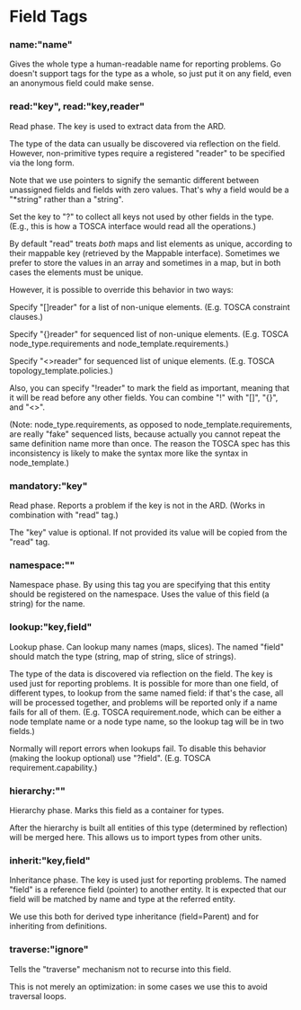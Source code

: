 Field Tags
==========

### name:"name"

Gives the whole type a human-readable name for reporting problems. Go doesn't support tags for the
type as a whole, so just put it on any field, even an anonymous field could make sense.

### read:"key", read:"key,reader"

Read phase. The key is used to extract data from the ARD.

The type of the data can usually be discovered via reflection on the field. However, non-primitive
types require a registered "reader" to be specified via the long form.

Note that we use pointers to signify the semantic different between unassigned fields and fields
with zero values. That's why a field would be a "*string" rather than a "string".

Set the key to "?" to collect all keys not used by other fields in the type. (E.g., this is how
a TOSCA interface would read all the operations.)

By default "read" treats *both* maps and list elements as unique, according to their mappable key
(retrieved by the Mappable interface). Sometimes we prefer to store the values in an array and
sometimes in a map, but in both cases the elements must be unique.

However, it is possible to override this behavior in two ways:

Specify "[]reader" for a list of non-unique elements. (E.g. TOSCA constraint clauses.)

Specify "{}reader" for sequenced list of non-unique elements. (E.g. TOSCA node\_type.requirements
and node\_template.requirements.)

Specify "<>reader" for sequenced list of unique elements. (E.g. TOSCA topology\_template.policies.)

Also, you can specify "!reader" to mark the field as important, meaning that it will be read before
any other fields. You can combine "!" with "[]", "{}", and "<>".

(Note: node\_type.requirements, as opposed to node\_template.requirements, are really "fake"
sequenced lists, because actually you cannot repeat the same definition name more than once.
The reason the TOSCA spec has this inconsistency is likely to make the syntax more like the
syntax in node\_template.)

### mandatory:"key"

Read phase. Reports a problem if the key is not in the ARD. (Works in combination with "read" tag.)

The "key" value is optional. If not provided its value will be copied from the "read" tag.

### namespace:""

Namespace phase. By using this tag you are specifying that this entity should be registered on the
namespace. Uses the value of this field (a string) for the name.

### lookup:"key,field"

Lookup phase. Can lookup many names (maps, slices). The named "field" should match the type (string,
map of string, slice of strings).

The type of the data is discovered via reflection on the field. The key is used just for reporting
problems. It is possible for more than one field, of different types, to lookup from the same named
field: if that's the case, all will be processed together, and problems will be reported only if
a name fails for all of them. (E.g. TOSCA requirement.node, which can be either a node template
name or a node type name, so the lookup tag will be in two fields.)

Normally will report errors when lookups fail. To disable this behavior (making the lookup
optional) use "?field". (E.g. TOSCA requirement.capability.)

### hierarchy:""

Hierarchy phase. Marks this field as a container for types.

After the hierarchy is built all entities of this type (determined by reflection) will be merged
here. This allows us to import types from other units.

### inherit:"key,field"

Inheritance phase. The key is used just for reporting problems. The named "field" is a reference
field (pointer) to another entity. It is expected that our field will be matched by name and type
at the referred entity.

We use this both for derived type inheritance (field=Parent) and for inheriting from definitions.

### traverse:"ignore"

Tells the "traverse" mechanism not to recurse into this field.

This is not merely an optimization: in some cases we use this to avoid traversal loops.

